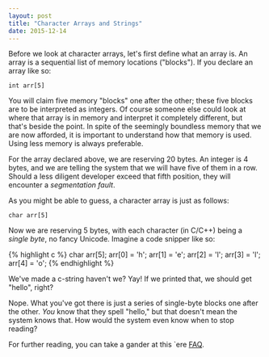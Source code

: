 ```yaml
---
layout: post
title: "Character Arrays and Strings"
date: 2015-12-14
---
```


Before we look at character arrays, let's first define what an array is.  An array is a sequential list of memory locations ("blocks").  If you declare an array like so:

`int arr[5]`

You will claim five memory "blocks" one after the other; these five blocks are to be interpreted as integers.  Of course someone else could look at where that array is in memory and interpret it completely different, but that's beside the point.
In spite of the seemingly boundless memory that we are now afforded, it is important to understand how that memory is used.  Using less memory is always preferable.

For the array declared above, we are reserving 20 bytes.  An integer is 4 bytes, and we are telling the system that we will have five of them in a row.  Should a less diligent developer exceed that fifth position, they will encounter a *segmentation fault*.


As you might be able to guess, a character array is just as follows:

`char arr[5]`

Now we are reserving 5 bytes, with each character (in C/C++) being a _single byte_, no fancy Unicode.  Imagine a code snipper like so:

{% highlight c %}
char arr[5];
arr[0] = 'h';
arr[1] = 'e';
arr[2] = 'l';
arr[3] = 'l';
arr[4] = 'o';
{% endhighlight %}

We've made a c-string haven't we?  Yay!  If we printed that, we should get "hello", right?  

Nope.  What you've got there is just a series of single-byte blocks one after the other.  *You* know that they spell "hello," but that doesn't mean the system knows that.  How would the system even know when to stop reading?

For further reading, you can take a gander at this `ere [FAQ](http://c-faq.com/aryptr/aryptr2.html).
